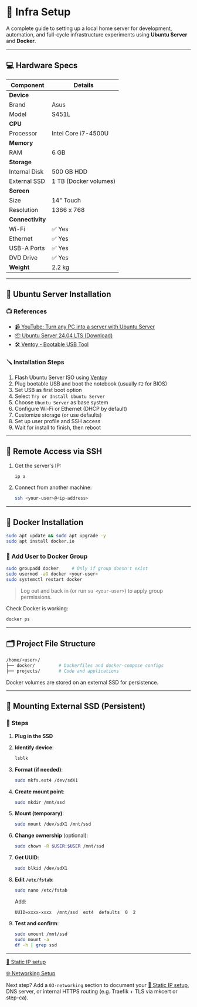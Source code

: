 # 🧰 Infra Setup

A complete guide to setting up a local home server for development, automation, and full-cycle infrastructure experiments using **Ubuntu Server** and **Docker**.

---

## 💻 Hardware Specs

| Component        | Details               |
| ---------------- | --------------------- |
| **Device**       |                       |
| Brand            | Asus                  |
| Model            | S451L                 |
| **CPU**          |                       |
| Processor        | Intel Core i7-4500U   |
| **Memory**       |                       |
| RAM              | 6 GB                  |
| **Storage**      |                       |
| Internal Disk    | 500 GB HDD            |
| External SSD     | 1 TB (Docker volumes) |
| **Screen**       |                       |
| Size             | 14" Touch             |
| Resolution       | 1366 x 768            |
| **Connectivity** |                       |
| Wi-Fi            | ✅ Yes                |
| Ethernet         | ✅ Yes                |
| USB-A Ports      | ✅ Yes                |
| DVD Drive        | ✅ Yes                |
| **Weight**       | 2.2 kg                |

---

## 🔧 Ubuntu Server Installation

### 📺 References

- [📹 YouTube: Turn any PC into a server with Ubuntu Server](https://www.youtube.com/watch?v=DGTkPW42VxI)
- [📦 Ubuntu Server 24.04 LTS (Download)](https://ubuntu.com/download/server)
- [🛠️ Ventoy - Bootable USB Tool](https://www.ventoy.net/en/download.html)

### 🪛 Installation Steps

1. Flash Ubuntu Server ISO using [Ventoy](https://www.youtube.com/watch?v=11CkqZQ3scE)
2. Plug bootable USB and boot the notebook (usually `F2` for BIOS)
3. Set USB as first boot option
4. Select `Try or Install Ubuntu Server`
5. Choose `Ubuntu Server` as base system
6. Configure Wi-Fi or Ethernet (DHCP by default)
7. Customize storage (or use defaults)
8. Set up user profile and SSH access
9. Wait for install to finish, then reboot

---

## 🛜 Remote Access via SSH

1. Get the server's IP:

   ```bash
   ip a
   ```

2. Connect from another machine:

   ```bash
   ssh <your-user>@<ip-address>
   ```

---

## 🐳 Docker Installation

```bash
sudo apt update && sudo apt upgrade -y
sudo apt install docker.io
```

### 👤 Add User to Docker Group

```bash
sudo groupadd docker     # Only if group doesn't exist
sudo usermod -aG docker <your-user>
sudo systemctl restart docker
```

> Log out and back in (or run `su <your-user>`) to apply group permissions.

Check Docker is working:

```bash
docker ps
```

---

## 🗂️ Project File Structure

```bash
/home/<user>/
├── docker/         # Dockerfiles and docker-compose configs
├── projects/       # Code and applications
```

Docker volumes are stored on an external SSD for persistence.

---

## 💾 Mounting External SSD (Persistent)

### 🔌 Steps

1. **Plug in the SSD**

2. **Identify device**:

   ```bash
   lsblk
   ```

3. **Format (if needed)**:

   ```bash
   sudo mkfs.ext4 /dev/sdX1
   ```

4. **Create mount point**:

   ```bash
   sudo mkdir /mnt/ssd
   ```

5. **Mount (temporary)**:

   ```bash
   sudo mount /dev/sdX1 /mnt/ssd
   ```

6. **Change ownership** (optional):

   ```bash
   sudo chown -R $USER:$USER /mnt/ssd
   ```

7. **Get UUID**:

   ```bash
   sudo blkid /dev/sdX1
   ```

8. **Edit `/etc/fstab`**:

   ```bash
   sudo nano /etc/fstab
   ```

   Add:

   ```fstab
   UUID=xxxx-xxxx  /mnt/ssd  ext4  defaults  0  2
   ```

9. **Test and confirm**:

   ```bash
   sudo umount /mnt/ssd
   sudo mount -a
   df -h | grep ssd
   ```

---

[📡 Static IP setup](./static_ip.md)

[🌐 Networking Setup](./networking.md)

Next step? Add a `03-networking` section to document your [📡 Static IP setup](#), DNS server, or internal HTTPS routing (e.g. Traefik + TLS via mkcert or step-ca).
